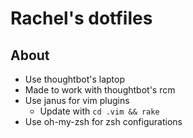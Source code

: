 # Rachel's dotfiles

## About

* Use thoughtbot's laptop
* Made to work with thoughtbot's rcm
* Use janus for vim plugins
  * Update with `cd .vim && rake`
* Use oh-my-zsh for zsh configurations

